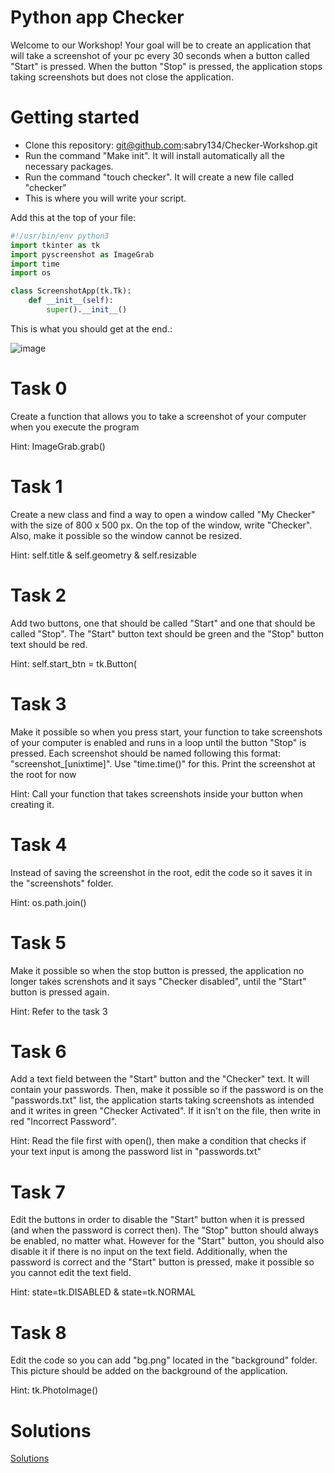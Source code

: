 # Python app Checker

Welcome to our Workshop! Your goal will be to create an application that will take a screenshot of your pc every 30 seconds when a button called "Start" is pressed. When the button "Stop" is pressed, the application stops taking screenshots but does not close the application.

# Getting started

* Clone this repository: git@github.com:sabry134/Checker-Workshop.git
* Run the command "Make init". It will install automatically all the necessary packages.
* Run the command "touch checker". It will create a new file called "checker"
* This is where you will write your script.


Add this at the top of your file:

```py
#!/usr/bin/env python3
import tkinter as tk
import pyscreenshot as ImageGrab
import time
import os

class ScreenshotApp(tk.Tk):
    def __init__(self):
        super().__init__()
```




This is what you should get at the end.: 

![image](https://cdn.discordapp.com/attachments/1023567577831718963/1092473852677849209/image.png)

# Task 0

Create a function that allows you to take a screenshot of your computer when you execute the program

Hint: ImageGrab.grab()

# Task 1

Create a new class and find a way to open a window called "My Checker" with the size of 800 x 500 px. On the top of the window, write "Checker". Also, make it possible so the window cannot be resized.

Hint: self.title & self.geometry & self.resizable

# Task 2

Add two buttons, one that should be called "Start" and one that should be called "Stop". The "Start" button text should be green and the "Stop" button text should be red.

Hint: self.start_btn = tk.Button(

# Task 3

Make it possible so when you press start, your function to take screenshots of your computer is enabled and runs in a loop until the button "Stop" is pressed. Each screenshot should be named following this format: "screenshot_[unixtime]". Use "time.time()" for this. Print the screenshot at the root for now

Hint: Call your function that takes screenshots inside your button when creating it.

# Task 4

Instead of saving the screenshot in the root, edit the code so it saves it in the "screenshots" folder.

Hint: os.path.join()

# Task 5

Make it possible so when the stop button is pressed, the application no longer takes screnshots and it says "Checker disabled", until the "Start" button is pressed again.

Hint: Refer to the task 3

# Task 6

Add a text field between the "Start" button and the "Checker" text. It will contain your passwords. Then, make it possible so if the password is on the "passwords.txt" list, the application starts taking screenshots as intended and it writes in green "Checker Activated". If it isn't on the file, then write in red "Incorrect Password".

Hint: Read the file first with open(), then make a condition that checks if your text input is among the password list in "passwords.txt"

# Task 7

Edit the buttons in order to disable the "Start" button when it is pressed (and when the password is correct then). The "Stop" button should always be enabled, no matter what. However for the "Start" button, you should also disable it if there is no input on the text field. Additionally, when the password is correct and the "Start" button is pressed, make it possible so you cannot edit the text field.

Hint: state=tk.DISABLED & state=tk.NORMAL

# Task 8

Edit the code so you can add "bg.png" located in the "background" folder. This picture should be added on the background of the application.

Hint: tk.PhotoImage()



# Solutions

[Solutions](https://www.youtube.com/watch?v=xvFZjo5PgG0)
